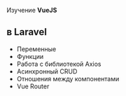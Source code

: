 Изучение <b>VueJS</b>
## в Laravel
<ul>
    <li>Переменные</li>
    <li>Функции</li>
    <li>Работа c библиотекой Axios</li>
    <li>Асинхронный CRUD</li>
    <li>Отношения между компонентами</li>
    <li>Vue Router</li>
</ul>
